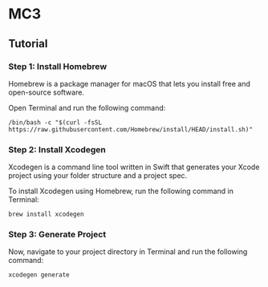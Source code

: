 # MC3

## Tutorial

### Step 1: Install Homebrew

Homebrew is a package manager for macOS that lets you install free and open-source software.

Open Terminal and run the following command:

```
/bin/bash -c "$(curl -fsSL https://raw.githubusercontent.com/Homebrew/install/HEAD/install.sh)"
```

### Step 2: Install Xcodegen
Xcodegen is a command line tool written in Swift that generates your Xcode project using your folder structure and a project spec.

To install Xcodegen using Homebrew, run the following command in Terminal:

```
brew install xcodegen
```

### Step 3: Generate Project
Now, navigate to your project directory in Terminal and run the following command:

```
xcodegen generate
```